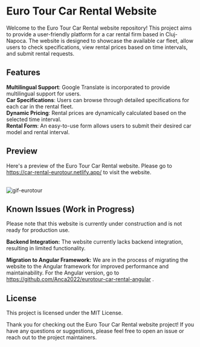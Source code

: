 # Euro Tour Car Rental Website 
Welcome to the Euro Tour Car Rental website repository! 
This project aims to provide a user-friendly platform for a car rental firm based in Cluj-Napoca. The website is designed to showcase the available car fleet, allow users to check specifications, view rental prices based on time intervals, and submit rental requests.
## Features
<b>Multilingual Support</b>: Google Translate is incorporated to provide multilingual support for users. </br>
<b>Car Specifications</b>: Users can browse through detailed specifications for each car in the rental fleet. </br>
<b>Dynamic Pricing</b>: Rental prices are dynamically calculated based on the selected time interval. </br>
<b>Rental Form</b>: An easy-to-use form allows users to submit their desired car model and rental interval.
## Preview
Here's a preview of the Euro Tour Car Rental website. Please go to <a href='https://car-rental-eurotour.netlify.app/'> https://car-rental-eurotour.netlify.app/ </a> to visit the website. <br> <br>

![gif-eurotour](https://github.com/Anca2022/car-rental-euro-tour/assets/98110730/e472f8e7-0c77-481e-b4c0-988e9fed684d)



## Known Issues (Work in Progress)
Please note that this website is currently under construction and is not ready for production use. 

<b>Backend Integration:</b> The website currently lacks backend integration, resulting in limited functionality.

<b>Migration to Angular Framework:</b> We are in the process of migrating the website to the Angular framework for improved performance and maintainability.
For the Angular version, go to https://github.com/Anca2022/eurotour-car-rental-angular .

## License
This project is licensed under the MIT License.

Thank you for checking out the Euro Tour Car Rental website project! If you have any questions or suggestions, please feel free to open an issue or reach out to the project maintainers.
